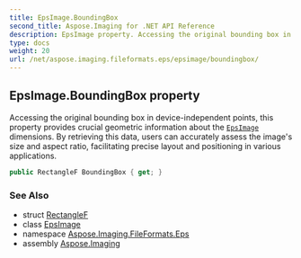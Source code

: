 ```yaml
---
title: EpsImage.BoundingBox
second_title: Aspose.Imaging for .NET API Reference
description: EpsImage property. Accessing the original bounding box in deviceindependent points this property provides crucial geometric information about the EpsImage dimensions. By retrieving this data users can accurately assess the images size and aspect ratio facilitating precise layout and positioning in various applications
type: docs
weight: 20
url: /net/aspose.imaging.fileformats.eps/epsimage/boundingbox/
---
```

## EpsImage.BoundingBox property

Accessing the original bounding box in device-independent points, this property provides crucial geometric information about the [`EpsImage`](../) dimensions. By retrieving this data, users can accurately assess the image's size and aspect ratio, facilitating precise layout and positioning in various applications.

```csharp
public RectangleF BoundingBox { get; }
```

### See Also

* struct [RectangleF](../../../aspose.imaging/rectanglef/)
* class [EpsImage](../)
* namespace [Aspose.Imaging.FileFormats.Eps](../../epsimage/)
* assembly [Aspose.Imaging](../../../)


